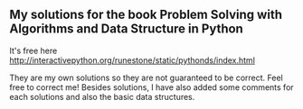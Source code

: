 ## My solutions for the book Problem Solving with Algorithms and Data Structure in Python
It's free here http://interactivepython.org/runestone/static/pythonds/index.html

They are my own solutions so they are not guaranteed to be correct. Feel free to correct me!
Besides solutions, I have also added some comments for each solutions and also the basic data structures.